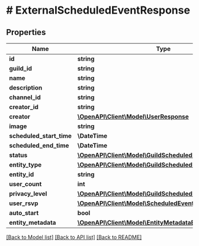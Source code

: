 # # ExternalScheduledEventResponse

## Properties

Name | Type | Description | Notes
------------ | ------------- | ------------- | -------------
**id** | **string** |  |
**guild_id** | **string** |  |
**name** | **string** |  |
**description** | **string** |  | [optional]
**channel_id** | **string** |  | [optional]
**creator_id** | **string** |  | [optional]
**creator** | [**\OpenAPI\Client\Model\UserResponse**](UserResponse.md) |  | [optional]
**image** | **string** |  | [optional]
**scheduled_start_time** | **\DateTime** |  |
**scheduled_end_time** | **\DateTime** |  | [optional]
**status** | [**\OpenAPI\Client\Model\GuildScheduledEventStatuses**](GuildScheduledEventStatuses.md) |  |
**entity_type** | [**\OpenAPI\Client\Model\GuildScheduledEventEntityTypes**](GuildScheduledEventEntityTypes.md) |  |
**entity_id** | **string** |  | [optional]
**user_count** | **int** |  | [optional]
**privacy_level** | [**\OpenAPI\Client\Model\GuildScheduledEventPrivacyLevels**](GuildScheduledEventPrivacyLevels.md) |  |
**user_rsvp** | [**\OpenAPI\Client\Model\ScheduledEventUserResponse**](ScheduledEventUserResponse.md) |  | [optional]
**auto_start** | **bool** |  |
**entity_metadata** | [**\OpenAPI\Client\Model\EntityMetadataExternalResponse**](EntityMetadataExternalResponse.md) |  |

[[Back to Model list]](../../README.md#models) [[Back to API list]](../../README.md#endpoints) [[Back to README]](../../README.md)
